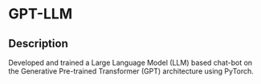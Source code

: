 # GPT-LLM

## Description 
Developed and trained a Large Language Model (LLM) based chat-bot on the Generative Pre-trained Transformer (GPT) architecture using PyTorch. 

